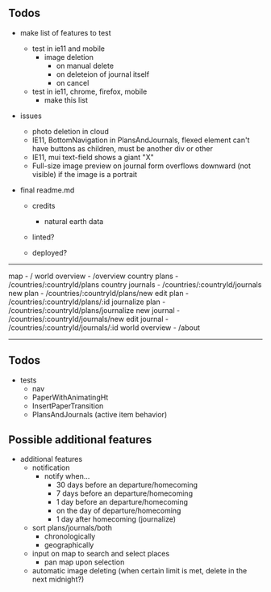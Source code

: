 ## Todos

- make list of features to test
  - test in ie11 and mobile
    - image deletion
      - on manual delete
      - on deleteion of journal itself
      - on cancel
  - test in ie11, chrome, firefox, mobile
    - make this list

- issues
  - photo deletion in cloud
  - IE11, BottomNavigation in PlansAndJournals, flexed element can't have buttons as children, must be another div or other
  - IE11, mui text-field shows a giant "X"
  - Full-size image preview on journal form overflows downward (not visible) if the image is a portrait

- final readme.md
  - credits
    - natural earth data

  - linted?
  - deployed?

---

map                     - /
world overview          - /overview
country plans           - /countries/:countryId/plans
country journals        - /countries/:countryId/journals
new plan                - /countries/:countryId/plans/new
edit plan               - /countries/:countryId/plans/:id
journalize plan         - /countries/:countryId/plans/journalize
new journal             - /countries/:countryId/journals/new
edit journal            - /countries/:countryId/journals/:id
world overview          - /about

---

## Todos

- tests
  - nav
  - PaperWithAnimatingHt
  - InsertPaperTransition
  - PlansAndJournals (active item behavior)

## Possible additional features

- additional features
  - notification
    - notify when...
      - 30 days before an departure/homecoming
      - 7 days before an departure/homecoming
      - 1 day before an departure/homecoming
      - on the day of departure/homecoming
      - 1 day after homecoming (journalize)
  - sort plans/journals/both
    - chronologically
    - geographically
  - input on map to search and select places
    - pan map upon selection
  - automatic image deleting (when certain limit is met, delete in the next midnight?)
